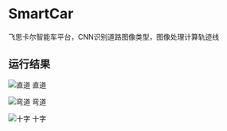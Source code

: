 # SmartCar
飞思卡尔智能车平台，CNN识别道路图像类型，图像处理计算轨迹线
## 运行结果 
![直道](https://github.com/rechild2016/SmartCar/blob/master/fig/ReadMe/zhidao.jpg)
直道

![弯道](https://github.com/rechild2016/SmartCar/blob/master/fig/ReadMe/wandao.jpg)
弯道

![十字](https://github.com/rechild2016/SmartCar/blob/master/fig/ReadMe/shizi.jpg)
十字
